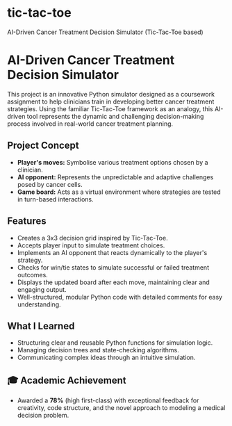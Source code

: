 # tic-tac-toe
AI-Driven Cancer Treatment Decision Simulator (Tic-Tac-Toe based)

# AI-Driven Cancer Treatment Decision Simulator

This project is an innovative Python simulator designed as a coursework assignment to help clinicians train in developing better cancer treatment strategies. Using the familiar Tic-Tac-Toe framework as an analogy, this AI-driven tool represents the dynamic and challenging decision-making process involved in real-world cancer treatment planning.

## Project Concept

- **Player's moves:** Symbolise various treatment options chosen by a clinician.
- **AI opponent:** Represents the unpredictable and adaptive challenges posed by cancer cells.
- **Game board:** Acts as a virtual environment where strategies are tested in turn-based interactions.


## Features

- Creates a 3x3 decision grid inspired by Tic-Tac-Toe.
- Accepts player input to simulate treatment choices.
- Implements an AI opponent that reacts dynamically to the player's strategy.
- Checks for win/tie states to simulate successful or failed treatment outcomes.
- Displays the updated board after each move, maintaining clear and engaging output.
- Well-structured, modular Python code with detailed comments for easy understanding.

## What I Learned

- Structuring clear and reusable Python functions for simulation logic.
- Managing decision trees and state-checking algorithms.
- Communicating complex ideas through an intuitive simulation.

## 🎓 Academic Achievement

- Awarded a **78%** (high first-class) with exceptional feedback for creativity, code structure, and the novel approach to modeling a medical decision problem.
